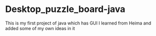 # Desktop_puzzle_board-java
This is my first project of java which has GUI
I learned from Heima and added some of my own ideas in it

